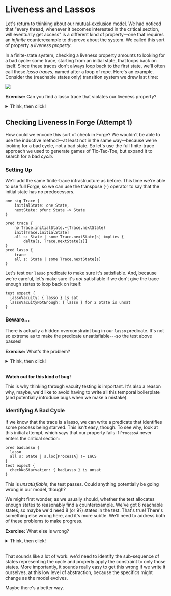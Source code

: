 # Liveness and Lassos

Let's return to thinking about our [mutual-exclusion](../relations/sets-induction-mutex.md) [model](../relations/sets-beyond-assertions.md). We had noticed that "every thread, whenever it becomes interested in the critical section, will eventually get access" is a different kind of property&mdash;one that requires an _infinite_ counterexample to disprove about the system. We called this sort of property a _liveness property_.

In a finite-state system, checking a liveness property amounts to looking for a bad cycle: some trace, starting from an initial state, that loops back on itself. Since these traces don't always loop back to the first state, we'll often call these _lasso traces_, named after a loop of rope. Here's an example. Consider the (reachable states only) transition system we drew last time:

![](https://i.imgur.com/EPMcgrl.png)

**Exercise:** Can you find a lasso trace that violates our liveness property?

<details>
<summary>Think, then click!</summary>
Here's one of them: 
    
* $(Un, 0, Un, 0)$; then
* $(Un, 0, W, 1)$; then
* $(Un, 0, C, 1)$; then back to
* $(Un, 0, Un, 0)$.
    
This lasso trace _does_ just happen to loop back to its first state. It shows the second process executing forever, and the first process remains uninterested forever. 

Is this good or bad? It depends on how we write the property, and what we mean when we write it. If we want to say that no process can _WAIT_ forever, then maybe this is OK. (Or is it?)
    
</details>

## Checking Liveness In Forge (Attempt 1)

How could we encode this sort of check in Forge? We wouldn't be able to use the inductive method&mdash;at least not in the same way&mdash;because we're looking for a bad cycle, not a bad state. So let's use the full finite-trace approach we used to generate games of Tic-Tac-Toe, but expand it to search for a bad _cycle_.

### Setting Up

We'll add the same finite-trace infrastructure as before. This time we're able to use full Forge, so we can use the transpose (`~`) operator to say that the initial state has no predecessors.

```alloy
one sig Trace {
    initialState: one State,
    nextState: pfunc State -> State
}

pred trace {
    no Trace.initialState.~(Trace.nextState)
    init[Trace.initialState]
    all s: State | some Trace.nextState[s] implies {
        delta[s, Trace.nextState[s]]
}
pred lasso {
    trace
    all s: State | some Trace.nextState[s]
}
```

Let's test our `lasso` predicate to make sure it's satisfiable. And, because we're careful, let's make sure it's _not_ satisfiable if we don't give the trace enough states to loop back on itself:

```alloy
test expect {
  lassoVacuity: { lasso } is sat
  lassoVacuityNotEnough: { lasso } for 2 State is unsat
}
```

### Beware...

There is actually a hidden overconstraint bug in our `lasso` predicate. It's not so extreme as to make the predicate unsatisfiable---so the test above passes! 

**Exercise:** What's the problem?

<details>
<summary>Think, then click!</summary>

We said that the initial state has no predecessor. This will prevent the lasso from looping back to the start&mdash;it must always have some states before the cycle begins. If the bug we're looking for always manifests as a loop back to the starting state, we would be **lulled into a false sense of success** by Forge, because it would fail to find the counterexample.

In fact, this would be a problem in the current model, since the counterexample we'd like to find does loop back to the original state.
    
</details>
</br>

**Watch out for this kind of bug!**

This is why thinking through vacuity testing is important. It's also a reason why, maybe, we'd like to avoid having to write all this temporal boilerplate (and potentially introduce bugs when we make a mistake).

### Identifying A Bad Cycle

If we know that the trace is a lasso, we can write a predicate that identifies some process being starved. This isn't easy, though. To see why, look at this initial attempt, which says that our property fails if `ProcessA` never enters the critical section:

```alloy
pred badLasso {
  lasso
  all s: State | s.loc[ProcessA] != InCS
}
test expect {
  checkNoStarvation: { badLasso } is unsat
}

```

This is _unsatisfiable_; the test passes. Could anything potentially be going wrong in our model, though?

We might first wonder, as we usually should, whether the test allocates enough states to reasonably find a counterexample. We've got 8 reachable states, so maybe we'd need 8 (or 9?) states in the test. That's true! There's something else wrong here, and it's more subtle. We'll need to address both of these problems to make progress. 

**Exercise:** What else is wrong?

<details>
<summary>Think, then click!</summary>

The `badLasso` predicate wouldn't hold true if the system allowed `ProcessA` to enter the critical section _once_ (and only once). We want `ProcessA` to be able to get access (eventually) whenever it needs that access. That is, we need to say that the _loop_ of the lasso contains no states where `ProcessA` is in the critical section, no matter what happens before the cycle starts.    
    
</details>
</br>

That sounds like a lot of work: we'd need to identify the sub-sequence of states representing the cycle and properly apply the constraint to only those states. More importantly, it sounds really easy to get this wrong if we write it ourselves, at this low level of abstraction, because the specifics might change as the model evolves. 

Maybe there's a better way.
